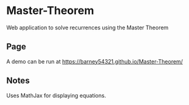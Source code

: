 # Master-Theorem
Web application to solve recurrences using the Master Theorem

## Page
A demo can be run at https://barney54321.github.io/Master-Theorem/

## Notes
Uses MathJax for displaying equations.